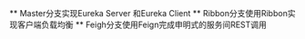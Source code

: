 ** Master分支实现Eureka Server 和Eureka Client
** Ribbon分支使用Ribbon实现客户端负载均衡
** Feigh分支使用Feign完成申明式的服务间REST调用